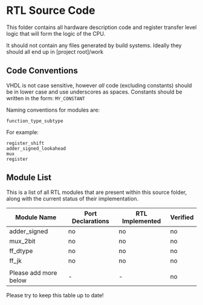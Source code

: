 
 RTL Source Code
================================================================================

This folder contains all hardware description code and register transfer level
logic that will form the logic of the CPU.

It should not contain any files generated by build systems. Ideally they should
all end up in [project root]/work

 Code Conventions
-------------------------------------------------------------------------------  

VHDL is not case sensitive, however _all_ code (excluding constants) should be in lower case and use
underscores as spaces. Constants should be written in the form: `MY_CONSTANT`

Naming conventions for modules are:

```
function_type_subtype
```

For example:

```
register_shift
adder_signed_lookahead
mux
register
```

 Module List
--------------------------------------------------------------------------------

This is a list of all RTL modules that are present within this source folder,
along with the current status of their implementation.


| Module Name | Port Declarations | RTL Implemented  | Verified |
|-------------|-------------------|------------------|----------|
| adder_signed | no  | no  | no |
| mux_2bit   | no  | no  | no |
| ff_dtype  | no  | no  | no |
| ff_jk     |  no |  no | no |
|           |     |     |    |
| Please add more below | - | - | no |


Please try to keep this table up to date!

